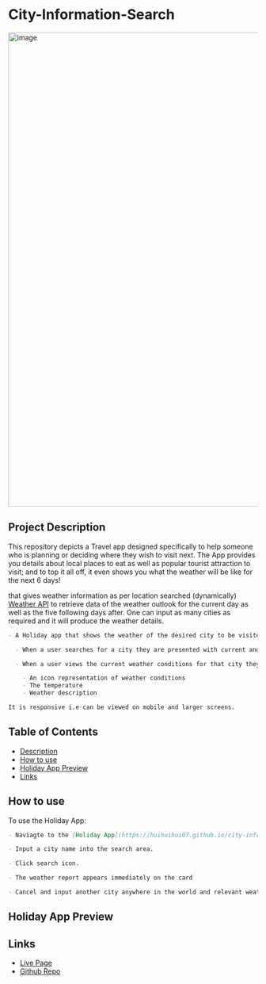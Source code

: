 # City-Information-Search
<img width="957" alt="image" src="https://github.com/huihuihui07/city-information-search/assets/119431383/963882ac-e337-416e-90c3-4a5c48eff077">

## Project Description

This repository depicts a Travel app designed specifically to help someone who is planning or deciding where they wish to visit next. The App provides you details about local places to eat as well as popular tourist attraction to visit; and to top it all off, it even shows you what the weather will be like for the next 6 days!

that gives weather information as per location searched
(dynamically) [Weather API](https://openweathermap.org/) to retrieve data of the weather outlook for the current day as well as the five following days after. One can input as many cities as required and it will produce the weather details.

```md
- A Holiday app that shows the weather of the desired city to be visited.

  - When a user searches for a city they are presented with current and future conditions for the city

  - When a user views the current weather conditions for that city they are presented with:

    - An icon representation of weather conditions
    - The temperature
    - Weather description

It is responsive i.e can be viewed on mobile and larger screens.
```

## Table of Contents

- [Description](#description)
- [How to use](#how-to-use)
- [Holiday App Preview](#Holiday-App-Preview)
- [Links](#links)

## How to use

To use the Holiday App:

```md
- Naviagte to the [Holiday App](https://huihuihui07.github.io/city-information-search/)Website.

- Input a city name into the search area.

- Click search icon.

- The weather report appears immediately on the card

- Cancel and input another city anywhere in the world and relevant weather report appears dynamically.
```

## Holiday App Preview

## Links

- [Live Page](https://huihuihui07.github.io/city-information-search/)
- [Github Repo](https://github.com/huihuihui07/city-information-search)
